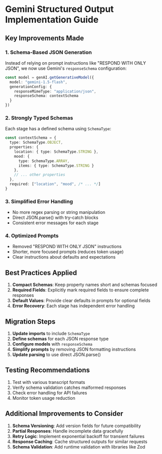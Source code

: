 # Gemini Structured Output Implementation Guide

## Key Improvements Made

### 1. **Schema-Based JSON Generation**
Instead of relying on prompt instructions like "RESPOND WITH ONLY JSON", we now use Gemini's `responseSchema` configuration:

```typescript
const model = genAI.getGenerativeModel({ 
  model: "gemini-1.5-flash",
  generationConfig: {
    responseMimeType: "application/json",
    responseSchema: contextSchema
  }
})
```

### 2. **Strongly Typed Schemas**
Each stage has a defined schema using `SchemaType`:

```typescript
const contextSchema = {
  type: SchemaType.OBJECT,
  properties: {
    location: { type: SchemaType.STRING },
    mood: { 
      type: SchemaType.ARRAY,
      items: { type: SchemaType.STRING }
    },
    // ... other properties
  },
  required: ["location", "mood", /* ... */]
}
```

### 3. **Simplified Error Handling**
- No more regex parsing or string manipulation
- Direct JSON.parse() with try-catch blocks
- Consistent error messages for each stage

### 4. **Optimized Prompts**
- Removed "RESPOND WITH ONLY JSON" instructions
- Shorter, more focused prompts (reduces token usage)
- Clear instructions about defaults and expectations

## Best Practices Applied

1. **Compact Schemas**: Keep property names short and schemas focused
2. **Required Fields**: Explicitly mark required fields to ensure complete responses
3. **Default Values**: Provide clear defaults in prompts for optional fields
4. **Error Recovery**: Each stage has independent error handling

## Migration Steps

1. **Update imports** to include `SchemaType`
2. **Define schemas** for each JSON response type
3. **Configure models** with `responseSchema`
4. **Simplify prompts** by removing JSON formatting instructions
5. **Update parsing** to use direct JSON.parse()

## Testing Recommendations

1. Test with various transcript formats
2. Verify schema validation catches malformed responses
3. Check error handling for API failures
4. Monitor token usage reduction

## Additional Improvements to Consider

1. **Schema Versioning**: Add version fields for future compatibility
2. **Partial Responses**: Handle incomplete data gracefully
3. **Retry Logic**: Implement exponential backoff for transient failures
4. **Response Caching**: Cache structured outputs for similar requests
5. **Schema Validation**: Add runtime validation with libraries like Zod